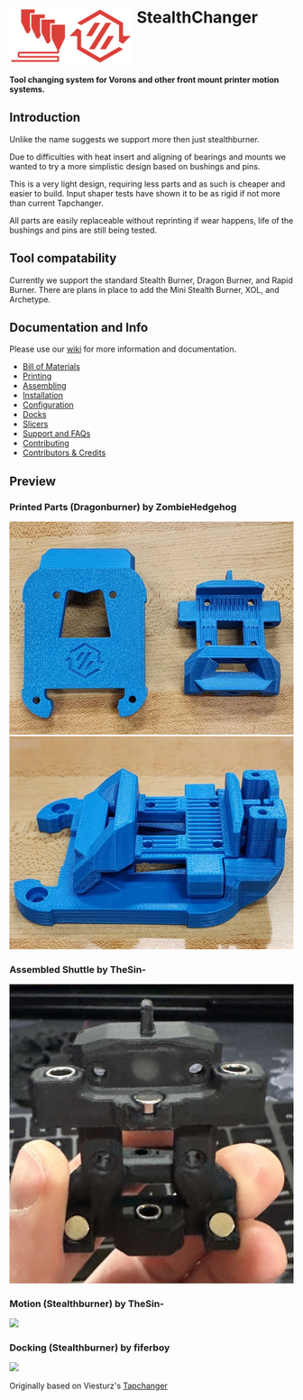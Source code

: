 # <img src="media/Stealthchanger_toolchanger_logo.png?raw=true" height="100" align="top" /> StealthChanger
**Tool changing system for Vorons and other front mount printer motion systems.**

## Introduction

Unlike the name suggests we support more then just stealthburner.

Due to difficulties with heat insert and aligning of bearings and mounts we wanted to try a more simplistic design based on bushings and pins.

This is a very light design, requiring less parts and as such is cheaper and easier to build.  Input shaper tests have shown it to be as rigid if not more than current Tapchanger.

All parts are easily replaceable without reprinting if wear happens, life of the bushings and pins are still being tested.

## Tool compatability
Currently we support the standard Stealth Burner, Dragon Burner, and Rapid Burner.  There are plans in place to add the Mini Stealth Burner, XOL, and Archetype.

## Documentation and Info

Please use our [wiki](../../wiki) for more information and documentation.

- [Bill of Materials](../../wiki/Bill-of-Materials)
- [Printing](../../wiki/Printing)
- [Assembling](../../wiki/Assembling)
- [Installation](../../wiki/Installation)
- [Configuration](../../wiki/Configuration)
- [Docks](../../wiki/Docks)
- [Slicers](../../wiki/Slicers)
- [Support and FAQs](../../wiki/Support-and-FAQs)
- [Contributing](../../wiki/Contributing)
- [Contributors & Credits](../../wiki/Contributors-and-Credits)


## Preview
### Printed Parts (Dragonburner) by ZombieHedgehog
![](media/parts.png?raw=true)
![](media/parts_together.png?raw=true)
### Assembled Shuttle by TheSin-
![](media/shuttle.jpg?raw=true)
### Motion (Stealthburner) by TheSin-
![](media/motion.gif?raw=true)
### Docking (Stealthburner) by fiferboy
![](media/docking.gif?raw=true)

Originally based on Viesturz's [Tapchanger](https://github.com/viesturz/tapchanger)
